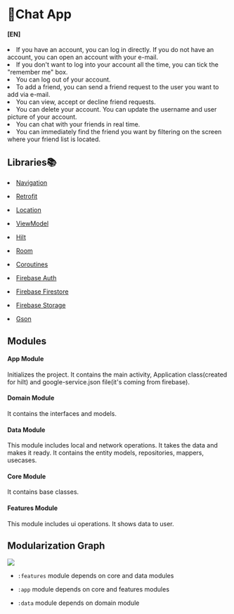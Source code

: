 # 📱Chat App

<!-- 
#### [TR]
<li>Hesabınız var ise direk giriş yapabilirsiniz. Eğer hesabınız yok is e-posta'nız ile hesap açabilirsiniz.</li>
<li>Hesabınıza sürekli giriş yapmak istemiyorsanız "beni hatırla" kutusunu işaretliyebilirsiniz.</li>
<li>Hesabınızdan çıkış yapabilirsiniz.</li>
<li>Arkadaş eklemek için, eklemek istediğiniz kullanıcıya e-mail'i aracılığıyla arkadaşlık isteği gönderebilirsiniz.</li>
<li>Arkadaşlık isteklerinizi görebilir, istekleri kabul edebilir veya red edebilirsiniz.</li>
<li>Hesabınızı silebilirsiniz. Hesabınızın kullanıcı ismini ve kullanıcı resmini güncelleyebilirsiniz.</li>
<li>Arkadaşlarınızla gerçek zamanlı mesajlaşabilirsiniz.</li>
<li>Arkadaş listenizin bulunduğu ekranda filtreleme yaparak istediğiniz arkadaşınızı hemen bulabilirsiniz.</li>
-->


#### [EN]
<li>If you have an account, you can log in directly. If you do not have an account, you can open an account with your e-mail.</li>
<li>If you don't want to log into your account all the time, you can tick the "remember me" box.</li>
<li>You can log out of your account.</li>
<li>To add a friend, you can send a friend request to the user you want to add via e-mail.</li>
<li>You can view, accept or decline friend requests.</li>
<li>You can delete your account. You can update the username and user picture of your account.</li>
<li>You can chat with your friends in real time.</li>
<li>You can immediately find the friend you want by filtering on the screen where your friend list is located.</li>


## Libraries📚

[<li>Navigation</li>](https://developer.android.com/guide/navigation)

[<li>Retrofit</li>](https://square.github.io/retrofit)

[<li>Location</li>](https://developer.android.com/training/location)

[<li>ViewModel</li>](https://developer.android.com/topic/libraries/architecture/viewmodel)

[<li>Hilt</li>](https://developer.android.com/training/dependency-injection/hilt-android)

[<li>Room</li>](https://developer.android.com/jetpack/androidx/releases/room)

[<li>Coroutines</li>](https://developer.android.com/kotlin/coroutines)

[<li>Firebase Auth</li>](https://firebase.google.com/docs/auth)

[<li>Firebase Firestore</li>](https://firebase.google.com/docs/firestore)

[<li>Firebase Storage</li>](https://firebase.google.com/docs/storage)

[<li>Gson</li>](https://github.com/google/gson)

## Modules

#### App Module
Initializes the project. It contains the main activity, Application class(created for hilt) and google-service.json file(it's coming from firebase).

#### Domain Module
It contains the interfaces and models.

#### Data Module
This module includes local and network operations. It takes the data and makes it ready. It contains the entity models, repositories, mappers, usecases.

#### Core Module
It contains base classes.

#### Features Module
This module includes ui operations. It shows data to user.

## Modularization Graph

<p align="left" width="100%">
  <img src="https://user-images.githubusercontent.com/73544434/184920127-30958647-72c7-4304-907f-ac13ca9da99e.jpg"/>
</p>

* ``:features`` module depends on core and data modules

* ``:app`` module depends on core and features modules

* ``:data`` module depends on domain module




